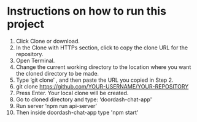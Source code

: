 # Instructions on how to run this project

1. Click Clone or download.
2. In the Clone with HTTPs section, click  to copy the clone URL for the repository.
3. Open Terminal.
4. Change the current working directory to the location where you want the cloned directory to be made.
5. Type ‘git clone’ , and then paste the URL you copied in Step 2.
6. git clone https://github.com/YOUR-USERNAME/YOUR-REPOSITORY
7. Press Enter. Your local clone will be created.
8. Go to cloned directory and type: ‘doordash-chat-app'
9. Run server ‘npm run api-server’
10. Then inside doordash-chat-app type 'npm start'
